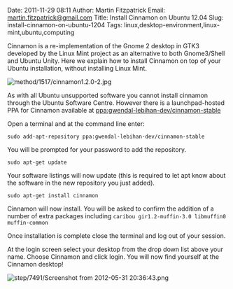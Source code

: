 Date: 2011-11-29 08:11
Author: Martin Fitzpatrick
Email: martin.fitzpatrick@gmail.com
Title: Install Cinnamon on Ubuntu 12.04
Slug: install-cinnamon-on-ubuntu-1204
Tags: linux,desktop-environment,linux-mint,ubuntu,computing

Cinnamon is a re-implementation of the Gnome 2 desktop in GTK3 developed by the Linux Mint project as an alternative to both Gnome3/Shell and Ubuntu Unity. Here we explain how to install Cinnamon on top of your Ubuntu installation, without installing Linux Mint.


![method/1517/cinnamon1.2.0-2.jpg](/images/method/1517/cinnamon1.2.0-2.jpg)








As with all Ubuntu unsupported software you cannot install cinnamon through the Ubuntu Software Centre. However there is a launchpad-hosted PPA for Cinnamon available at [ppa:gwendal-lebihan-dev/cinnamon-stable](https://launchpad.net/~gwendal-lebihan-dev/+archive/cinnamon-stable "")



Open a terminal and at the command line enter:

`sudo add-apt-repository ppa:gwendal-lebihan-dev/cinnamon-stable`

You will be prompted for your password to add the repository.



`sudo apt-get update`

Your software listings will now update (this is required to let apt know about the software in the new repository you just added). 



`sudo apt-get install cinnamon`

Cinnamon will now install. You will be asked to confirm the addition of a number of extra packages including `caribou gir1.2-muffin-3.0 libmuffin0 muffin-common`



Once installation is complete close the terminal and log out of your session.




At the login screen select your desktop from the drop down list above your name. Choose Cinnamon and click login. You will now find yourself at the Cinnamon desktop!

![step/7491/Screenshot from 2012-05-31 20:36:43.png](/images/step/7491/Screenshot%20from%202012-05-31%2020%3A36%3A43.png)







